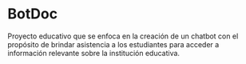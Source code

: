 # BotDoc
Proyecto educativo que se enfoca en la creación de un chatbot con el propósito de brindar asistencia a los estudiantes para acceder a información relevante sobre la institución educativa.
